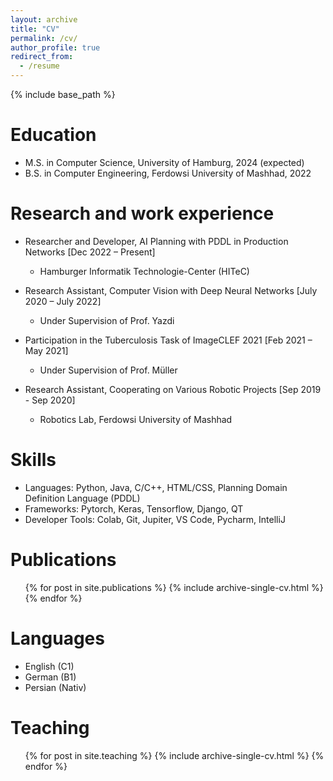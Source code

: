 ```yaml
---
layout: archive
title: "CV"
permalink: /cv/
author_profile: true
redirect_from:
  - /resume
---
```


{% include base_path %}

Education
======
* M.S. in Computer Science, University of Hamburg, 2024 (expected)
* B.S. in Computer Engineering, Ferdowsi University of Mashhad, 2022

Research and work experience
======
* Researcher and Developer, AI Planning with PDDL in Production Networks [Dec 2022 – Present]
  * Hamburger Informatik Technologie-Center (HITeC)
    
* Research Assistant, Computer Vision with Deep Neural Networks [July 2020 – July 2022]
  * Under Supervision of Prof. Yazdi
 
* Participation in the Tuberculosis Task of ImageCLEF 2021 [Feb 2021 – May 2021]
  * Under Supervision of Prof. Müller

* Research Assistant, Cooperating on Various Robotic Projects [Sep 2019 - Sep 2020]
    * Robotics Lab, Ferdowsi University of Mashhad
  
Skills
======
* Languages: Python, Java, C/C++, HTML/CSS, Planning Domain Definition Language (PDDL)
* Frameworks: Pytorch, Keras, Tensorflow, Django, QT
* Developer Tools: Colab, Git, Jupiter, VS Code, Pycharm, IntelliJ

Publications
======
  <ul>{% for post in site.publications %}
    {% include archive-single-cv.html %}
  {% endfor %}</ul>
  
Languages
======
* English (C1)
* German (B1)
* Persian (Nativ)
  
Teaching
======
  <ul>{% for post in site.teaching %}
    {% include archive-single-cv.html %}
  {% endfor %}</ul>

